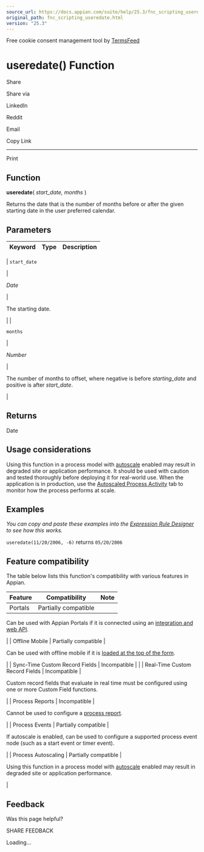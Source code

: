 ```yaml
---
source_url: https://docs.appian.com/suite/help/25.3/fnc_scripting_useredate.html
original_path: fnc_scripting_useredate.html
version: "25.3"
---
```


Free cookie consent management tool by [TermsFeed](https://www.termsfeed.com/)

# useredate() Function

Share

Share via

LinkedIn

Reddit

Email

Copy Link

* * *

Print

## Function

**useredate**( _start\_date, months_ )

Returns the date that is the number of months before or after the given starting date in the user preferred calendar.

## Parameters

| Keyword | Type | Description |
| --- | --- | --- |
|
`start_date`

 |

_Date_

 |

The starting date.

 |
|

`months`

 |

_Number_

 |

The number of months to offset, where negative is before _starting\_date_ and positive is after _start\_date_.

 |

## Returns

Date

## Usage considerations

Using this function in a process model with [autoscale](autoscale-processes.html) enabled may result in degraded site or application performance. It should be used with caution and tested thoroughly before deploying it for real-world use. When the application is in production, use the [Autoscaled Process Activity](monitoring-autoscaled-processes.html) tab to monitor how the process performs at scale.

## Examples

_You can copy and paste these examples into the [Expression Rule Designer](Expression_Rules.html) to see how this works._

`useredate(11/20/2006, -6)` returns `05/20/2006`

## Feature compatibility

The table below lists this function's compatibility with various features in Appian.

| Feature | Compatibility | Note |
| --- | --- | --- |
| Portals | Partially compatible |
Can be used with Appian Portals if it is connected using an [integration and web API](portals-design.html#using-partially-compatible-functions-and-objects-in-a-portal).

 |
| Offline Mobile | Partially compatible |

Can be used with offline mobile if it is [loaded at the top of the form](offline-mobile-design-best-practices.html#working-with-partially-compatible-functions).

 |
| Sync-Time Custom Record Fields | Incompatible |  |
| Real-Time Custom Record Fields | Incompatible |

Custom record fields that evaluate in real time must be configured using one or more Custom Field functions.

 |
| Process Reports | Incompatible |

Cannot be used to configure a [process report](Process_Reports.html).

 |
| Process Events | Partially compatible |

If autoscale is enabled, can be used to configure a supported process event node (such as a start event or timer event).

 |
| Process Autoscaling | Partially compatible |

Using this function in a process model with [autoscale](autoscale-processes.html) enabled may result in degraded site or application performance.

 |

## Feedback

Was this page helpful?

SHARE FEEDBACK

Loading...